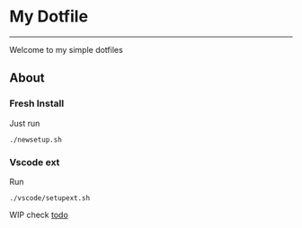 # My Dotfile
---
Welcome to my simple dotfiles


## About

### Fresh Install
Just run
```
./newsetup.sh
```

### Vscode ext
Run
```
./vscode/setupext.sh
```

WIP check [todo](todo.md)
